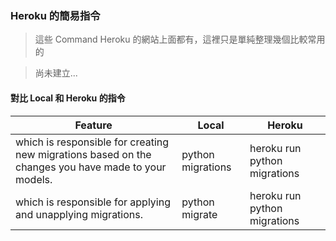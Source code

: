 ### Heroku 的簡易指令

> 這些 Command Heroku 的網站上面都有，這裡只是單純整理幾個比較常用的

> 尚未建立...

#### 對比 Local 和 Heroku 的指令

| Feature | Local | Heroku |
|---|---|---|
| which is responsible for creating new migrations based on the changes you have made to your models. | python migrations | heroku run python migrations | 
| which is responsible for applying and unapplying migrations. | python migrate | heroku run python migrations | 
